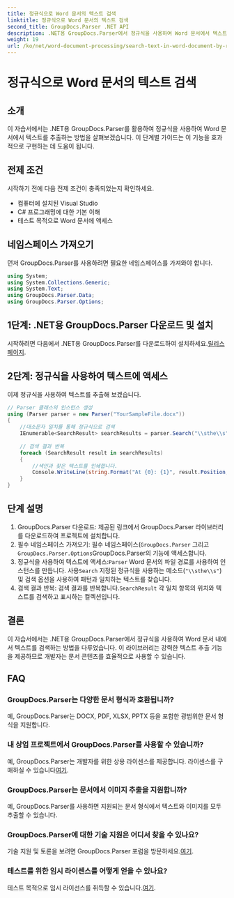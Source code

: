 ```yaml
---
title: 정규식으로 Word 문서의 텍스트 검색
linktitle: 정규식으로 Word 문서의 텍스트 검색
second_title: GroupDocs.Parser .NET API
description: .NET용 GroupDocs.Parser에서 정규식을 사용하여 Word 문서에서 텍스트를 검색하는 방법을 알아보세요. 특정 콘텐츠를 효율적으로 추출합니다.
weight: 19
url: /ko/net/word-document-processing/search-text-in-word-document-by-regular-expression/
---
```


# 정규식으로 Word 문서의 텍스트 검색

## 소개
이 자습서에서는 .NET용 GroupDocs.Parser를 활용하여 정규식을 사용하여 Word 문서에서 텍스트를 추출하는 방법을 살펴보겠습니다. 이 단계별 가이드는 이 기능을 효과적으로 구현하는 데 도움이 됩니다.
## 전제 조건
시작하기 전에 다음 전제 조건이 충족되었는지 확인하세요.
- 컴퓨터에 설치된 Visual Studio
- C# 프로그래밍에 대한 기본 이해
- 테스트 목적으로 Word 문서에 액세스

## 네임스페이스 가져오기
먼저 GroupDocs.Parser를 사용하려면 필요한 네임스페이스를 가져와야 합니다.
```csharp
using System;
using System.Collections.Generic;
using System.Text;
using GroupDocs.Parser.Data;
using GroupDocs.Parser.Options;
```
## 1단계: .NET용 GroupDocs.Parser 다운로드 및 설치
 시작하려면 다음에서 .NET용 GroupDocs.Parser를 다운로드하여 설치하세요.[릴리스 페이지](https://releases.groupdocs.com/parser/net/).
## 2단계: 정규식을 사용하여 텍스트에 액세스
이제 정규식을 사용하여 텍스트를 추출해 보겠습니다.
```csharp
// Parser 클래스의 인스턴스 생성
using (Parser parser = new Parser("YourSampleFile.docx"))
{
    //대소문자 일치를 통해 정규식으로 검색
    IEnumerable<SearchResult> searchResults = parser.Search("\\sthe\\s", new SearchOptions(true, false, true));
    
    // 검색 결과 반복
    foreach (SearchResult result in searchResults)
    {
        //색인과 찾은 텍스트를 인쇄합니다.
        Console.WriteLine(string.Format("At {0}: {1}", result.Position, result.Text));
    }
}
```
## 단계 설명
1. GroupDocs.Parser 다운로드: 제공된 링크에서 GroupDocs.Parser 라이브러리를 다운로드하여 프로젝트에 설치합니다.
2. 필수 네임스페이스 가져오기: 필수 네임스페이스(`GroupDocs.Parser` 그리고`GroupDocs.Parser.Options`GroupDocs.Parser의 기능에 액세스합니다.
3.  정규식을 사용하여 텍스트에 액세스:`Parser` Word 문서의 파일 경로를 사용하여 인스턴스를 만듭니다. 사용`Search` 지정된 정규식을 사용하는 메소드(`"\\sthe\\s"`) 및 검색 옵션을 사용하여 패턴과 일치하는 텍스트를 찾습니다.
4.  검색 결과 반복: 검색 결과를 반복합니다.`SearchResult` 각 일치 항목의 위치와 텍스트를 검색하고 표시하는 컬렉션입니다.

## 결론
이 자습서에서는 .NET용 GroupDocs.Parser에서 정규식을 사용하여 Word 문서 내에서 텍스트를 검색하는 방법을 다루었습니다. 이 라이브러리는 강력한 텍스트 추출 기능을 제공하므로 개발자는 문서 콘텐츠를 효율적으로 사용할 수 있습니다.

## FAQ
### GroupDocs.Parser는 다양한 문서 형식과 호환됩니까?
예, GroupDocs.Parser는 DOCX, PDF, XLSX, PPTX 등을 포함한 광범위한 문서 형식을 지원합니다.
### 내 상업 프로젝트에서 GroupDocs.Parser를 사용할 수 있습니까?
 예, GroupDocs.Parser는 개발자를 위한 상용 라이센스를 제공합니다. 라이센스를 구매하실 수 있습니다[여기](https://purchase.groupdocs.com/buy).
### GroupDocs.Parser는 문서에서 이미지 추출을 지원합니까?
예, GroupDocs.Parser를 사용하면 지원되는 문서 형식에서 텍스트와 이미지를 모두 추출할 수 있습니다.
### GroupDocs.Parser에 대한 기술 지원은 어디서 찾을 수 있나요?
 기술 지원 및 토론을 보려면 GroupDocs.Parser 포럼을 방문하세요.[여기](https://forum.groupdocs.com/c/parser/17).
### 테스트를 위한 임시 라이센스를 어떻게 얻을 수 있나요?
 테스트 목적으로 임시 라이선스를 취득할 수 있습니다.[여기](https://purchase.groupdocs.com/temporary-license/).